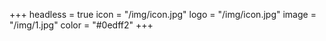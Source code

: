 +++
headless = true
icon = "/img/icon.jpg"
logo = "/img/icon.jpg"
image = "/img/1.jpg"
color = "#0edff2"
+++

